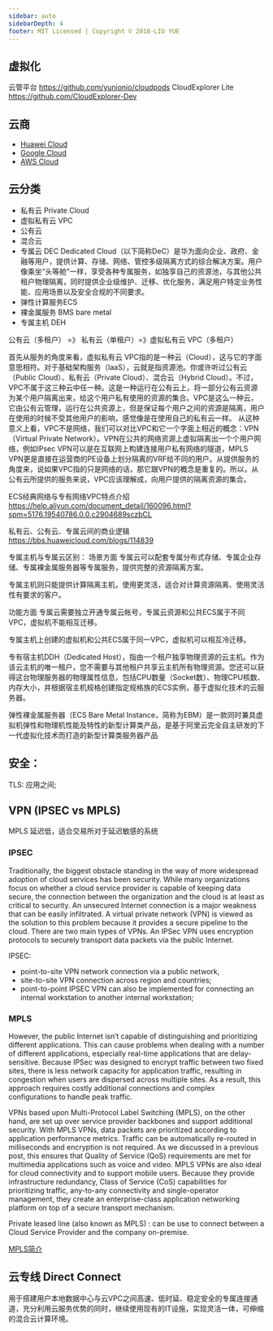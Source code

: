 ```yaml
---
sidebar: auto
sidebarDepth: 4
footer: MIT Licensed | Copyright © 2018-LIU YUE
---
```

## 虚拟化
云管平台 
https://github.com/yunionio/cloudpods
CloudExplorer Lite https://github.com/CloudExplorer-Dev

## 云商
+ [Huawei Cloud](/docs/software/project_manage/cloud_huawei)
+ [Google Cloud](/docs/software/project_manage/cloud_google)
+ [AWS Cloud](/docs/software/project_manage/cloud_aws)

## 云分类
+ 私有云 Private Cloud
+ 虚拟私有云 VPC
+ 公有云
+ 混合云 
+ 专属云 DEC
    Dedicated Cloud（以下简称DeC）是华为面向企业、政府、金融等用户，提供计算、存储、网络、管控多级隔离方式的综合解决方案。用户像乘坐“头等舱”一样，享受各种专属服务，如独享自己的资源池，与其他公共租户物理隔离，同时提供企业级维护、迁移、优化服务，满足用户特定业务性能、应用场景以及安全合规的不同要求。
+ 弹性计算服务ECS
+ 裸金属服务 BMS bare metal
+ 专属主机 DEH

公有云（多租户） =》 私有云（单租户）=》虚拟私有云 VPC（多租户）

首先从服务的角度来看，虚拟私有云 VPC指的是一种云（Cloud），这与它的字面意思相符。对于基础架构服务（IaaS），云就是指资源池。你或许听过公有云（Public Cloud）、私有云（Private Cloud）、混合云（Hybrid Cloud）。不过，VPC不属于这三种云中任一种。这是一种运行在公有云上，将一部分公有云资源为某个用户隔离出来，给这个用户私有使用的资源的集合。VPC是这么一种云，它由公有云管理，运行在公共资源上，但是保证每个用户之间的资源是隔离，用户在使用的时候不受其他用户的影响，感觉像是在使用自己的私有云一样。
从这种意义上看，VPC不是网络，我们可以对比VPC和它一个字面上相近的概念：VPN（Virtual Private Network）。VPN在公共的网络资源上虚拟隔离出一个个用户网络，例如IPsec VPN可以是在互联网上构建连接用户私有网络的隧道，MPLS VPN更是直接在运营商的PE设备上划分隔离的VRF给不同的用户。从提供服务的角度来，说如果VPC指的只是网络的话，那它跟VPN的概念是重复的。所以，从公有云所提供的服务来说，VPC应该理解成，向用户提供的隔离资源的集合。

ECS经典网络与专有网络VPC特点介绍
https://help.aliyun.com/document_detail/160096.html?spm=5176.19540786.0.0.c2904689sczbCL


私有云、公有云、专属云间的商业逻辑
https://bbs.huaweicloud.com/blogs/114839

专属主机与专属云区别：
场景方面
专属云可以配套专属分布式存储、专属企业存储、专属裸金属服务器等专属服务，提供完整的资源隔离方案。

专属主机则只能提供计算隔离主机，使用更灵活，适合对计算资源隔离、使用灵活性有要求的客户。

功能方面
专属云需要独立开通专属云帐号，专属云资源和公共ECS属于不同VPC，虚拟机不能相互迁移。

专属主机上创建的虚拟机和公共ECS属于同一VPC，虚拟机可以相互冷迁移。

专有宿主机DDH（Dedicated Host），指由一个租户独享物理资源的云主机。作为该云主机的唯一租户，您不需要与其他租户共享云主机所有物理资源。您还可以获得这台物理服务器的物理属性信息，包括CPU数量（Socket数）、物理CPU核数、内存大小，并根据宿主机规格创建指定规格族的ECS实例，基于虚拟化技术的云服务器。

弹性裸金属服务器（ECS Bare Metal Instance，简称为EBM）是一款同时兼具虚拟机弹性和物理机性能及特性的新型计算类产品，是基于阿里云完全自主研发的下一代虚拟化技术而打造的新型计算类服务器产品


## 安全：
TLS:
应用之间;


## VPN (IPSEC vs MPLS)
MPLS 延迟低，适合交易所对于延迟敏感的系统

### IPSEC
Traditionally, the biggest obstacle standing in the way of more widespread adoption of cloud services has been security. While many organizations focus on whether a cloud service provider is capable of keeping data secure, the connection between the organization and the cloud is at least as critical to security. An unsecured Internet connection is a major weakness that can be easily infiltrated.
A virtual private network (VPN) is viewed as the solution to this problem because it provides a secure pipeline to the cloud. There are two main types of VPNs. An IPSec VPN uses encryption protocols to securely transport data packets via the public Internet. 

IPSEC:
+ point-to-site VPN network connection via a public network,
+ site-to-site VPN connection across region and countries;
+ point-to-point IPSEC VPN can also be implemented for connecting an internal workstation to another internal workstation;

### MPLS
However, the public Internet isn’t capable of distinguishing and prioritizing different applications.
This can cause problems when dealing with a number of different applications, especially real-time applications that are delay-sensitive. Because IPSec was designed to encrypt traffic between two fixed sites, there is less network capacity for application traffic, resulting in congestion when users are dispersed across multiple sites. As a result, this approach requires costly additional connections and complex configurations to handle peak traffic.

VPNs based upon Multi-Protocol Label Switching (MPLS), on the other hand, are set up over service provider backbones and support additional security. With MPLS VPNs, data packets are prioritized according to application performance metrics. Traffic can be automatically re-routed in milliseconds and encryption is not required. As we discussed in a previous post, this ensures that Quality of Service (QoS) requirements are met for multimedia applications such as voice and video.
MPLS VPNs are also ideal for cloud connectivity and to support mobile users. Because they provide infrastructure redundancy, Class of Service (CoS) capabilities for prioritizing traffic, any-to-any connectivity and single-operator management, they create an enterprise-class application networking platform on top of a secure transport mechanism.

Private leased line (also known as MPLS) :
can be use to connect between a Cloud Service Provider and the company on-premise.

[MPLS简介](https://bbs.huaweicloud.com/blogs/313996)


## 云专线 Direct Connect

用于搭建用户本地数据中心与云VPC之间高速、低时延、稳定安全的专属连接通道，充分利用云服务优势的同时，继续使用现有的IT设施，实现灵活一体，可伸缩的混合云计算环境。


